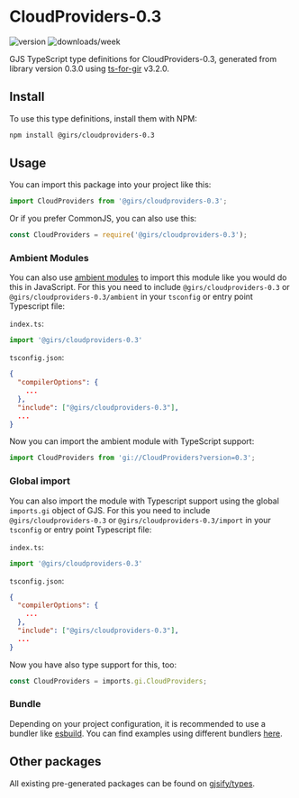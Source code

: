 
# CloudProviders-0.3

![version](https://img.shields.io/npm/v/@girs/cloudproviders-0.3)
![downloads/week](https://img.shields.io/npm/dw/@girs/cloudproviders-0.3)


GJS TypeScript type definitions for CloudProviders-0.3, generated from library version 0.3.0 using [ts-for-gir](https://github.com/gjsify/ts-for-gir) v3.2.0.


## Install

To use this type definitions, install them with NPM:
```bash
npm install @girs/cloudproviders-0.3
```

## Usage

You can import this package into your project like this:
```ts
import CloudProviders from '@girs/cloudproviders-0.3';
```

Or if you prefer CommonJS, you can also use this:
```ts
const CloudProviders = require('@girs/cloudproviders-0.3');
```

### Ambient Modules

You can also use [ambient modules](https://github.com/gjsify/ts-for-gir/tree/main/packages/cli#ambient-modules) to import this module like you would do this in JavaScript.
For this you need to include `@girs/cloudproviders-0.3` or `@girs/cloudproviders-0.3/ambient` in your `tsconfig` or entry point Typescript file:

`index.ts`:
```ts
import '@girs/cloudproviders-0.3'
```

`tsconfig.json`:
```json
{
  "compilerOptions": {
    ...
  },
  "include": ["@girs/cloudproviders-0.3"],
  ...
}
```

Now you can import the ambient module with TypeScript support: 

```ts
import CloudProviders from 'gi://CloudProviders?version=0.3';
```

### Global import

You can also import the module with Typescript support using the global `imports.gi` object of GJS.
For this you need to include `@girs/cloudproviders-0.3` or `@girs/cloudproviders-0.3/import` in your `tsconfig` or entry point Typescript file:

`index.ts`:
```ts
import '@girs/cloudproviders-0.3'
```

`tsconfig.json`:
```json
{
  "compilerOptions": {
    ...
  },
  "include": ["@girs/cloudproviders-0.3"],
  ...
}
```

Now you have also type support for this, too:

```ts
const CloudProviders = imports.gi.CloudProviders;
```

### Bundle

Depending on your project configuration, it is recommended to use a bundler like [esbuild](https://esbuild.github.io/). You can find examples using different bundlers [here](https://github.com/gjsify/ts-for-gir/tree/main/examples).

## Other packages

All existing pre-generated packages can be found on [gjsify/types](https://github.com/gjsify/types).

